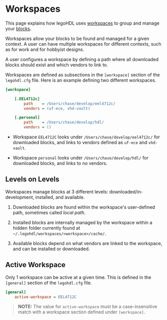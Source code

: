 # Workspaces

This page explains how legoHDL uses [workspaces](./../glossary.md#workspaces) to group and manage your [blocks](./../glossary.md#block).

Workspaces allow your blocks to be found and managed for a given context. A user can have multiple workspaces for different contexts, such as for work and for hobbyist designs.

A user configures a workspace by defining a path where all downloaded blocks should exist and which vendors to link to.

Workspaces are defined as subsections in the `[workspace]` section of the `legohdl.cfg` file. Here is an example defining two different workspaces.

```ini
[workspace]

    [.EEL4712c]
        path    = /Users/chase/develop/eel4712c/
        vendors = (uf-ece, vhd-vault)

    [.personal]
        path    = /Users/chase/develop/hdl/
        vendors = ()
```

- Workspace `EEL4712C` looks under `/Users/chase/develop/eel4712c/` for downloaded blocks, and links to vendors defined as `uf-ece` and `vhd-vault`.

- Workspace `personal` looks under `/Users/chase/develop/hdl/` for downloaded blocks, and links to no vendors.

## Levels on Levels

Workspaces manage blocks at 3 different levels: downloaded/in-development, installed, and available.

1. Downloaded blocks are found within the workspace's user-defined path, sometimes called _local path_.

2. Installed blocks are internally managed by the workspace within a hidden folder currently found at `~/.legohdl/workspaces/<workspace>/cache/`.

3. Available blocks depend on what vendors are linked to the workspace, and can be installed or downloaded.

## Active Workspace

Only 1 workspace can be active at a given time. This is defined in the `[general]` section of the `legohdl.cfg` file.

```ini
[general]
    active-workspace = EEL4712C
```

> __NOTE:__ The value for `active-workspace` must be a case-insensitive match with a workspace section defined under `[workspace]`.